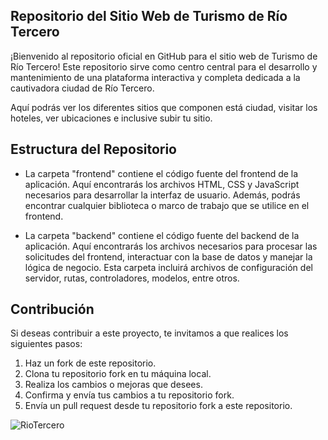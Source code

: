 ## Repositorio del Sitio Web de Turismo de Río Tercero

¡Bienvenido al repositorio oficial en GitHub para el sitio web de Turismo de Río Tercero! Este repositorio sirve como centro central para el desarrollo y mantenimiento de una plataforma interactiva y completa dedicada a la cautivadora ciudad de Río Tercero.

Aquí podrás ver los diferentes sitios que componen está ciudad, visitar los hoteles, ver ubicaciones e inclusive subir tu sitio.


## Estructura del Repositorio

- La carpeta "frontend" contiene el código fuente del frontend de la aplicación. Aquí encontrarás los archivos HTML, CSS y JavaScript necesarios para desarrollar la interfaz de usuario. Además, podrás encontrar cualquier biblioteca o marco de trabajo que se utilice en el frontend.

- La carpeta "backend" contiene el código fuente del backend de la aplicación. Aquí encontrarás los archivos necesarios para procesar las solicitudes del frontend, interactuar con la base de datos y manejar la lógica de negocio. Esta carpeta incluirá archivos de configuración del servidor, rutas, controladores, modelos, entre otros.

## Contribución

Si deseas contribuir a este proyecto, te invitamos a que realices los siguientes pasos:

1. Haz un fork de este repositorio.
2. Clona tu repositorio fork en tu máquina local.
3. Realiza los cambios o mejoras que desees.
4. Confirma y envía tus cambios a tu repositorio fork.
5. Envía un pull request desde tu repositorio fork a este repositorio.


![RioTercero](https://porigualmas.org/wp-content/uploads/2021/08/ec6bda1c5b4c382686362cf17fd3ee44.png)

